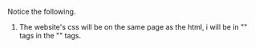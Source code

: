 Notice the following.

1. The website's css will be on the same page as the html, i will be in "<style></style>" tags in the "<head></head>" 
   tags.
   
